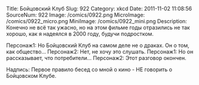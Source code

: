 Title: Бойцовский Клуб 
Slug: 922 
Category: xkcd 
Date: 2011-11-02 11:08:56 
SourceNum: 922 
Image: /comics/0922.png 
MicroImage: /comics/0922_micro.png 
MiniImage: /comics/0922_mini.png 
Description: Конечно не всё так ужасно, но на этом фильме годы отразились не так хорошо, как я надеялся в 2000 году, будучи подростком. 

Персонаж1: Но Бойцовский Клуб на самом деле не о драках. Он о том, как общество...
Персонаж2: Нет, не хочу это слушать.
Персонаж1: Но он рассказывает, что потребители...
Персонаж2: Этот разговор окончен.

Надпись: Первое правило бесед со мной о кино - НЕ говорить о Бойцовском Клубе.